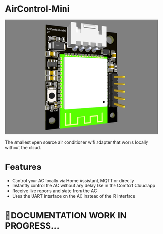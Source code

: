 # AirControl-Mini
<img src="Images/AirControl-Mini.jpg"/>

The smallest open source air conditioner wifi adapter that works locally without the cloud.

# Features

* Control your AC locally via Home Assistant, MQTT or directly
* Instantly control the AC without any delay like in the Comfort Cloud app
* Receive live reports and state from the AC
* Uses the UART interface on the AC instead of the IR interface

# 🚧DOCUMENTATION WORK IN PROGRESS...
